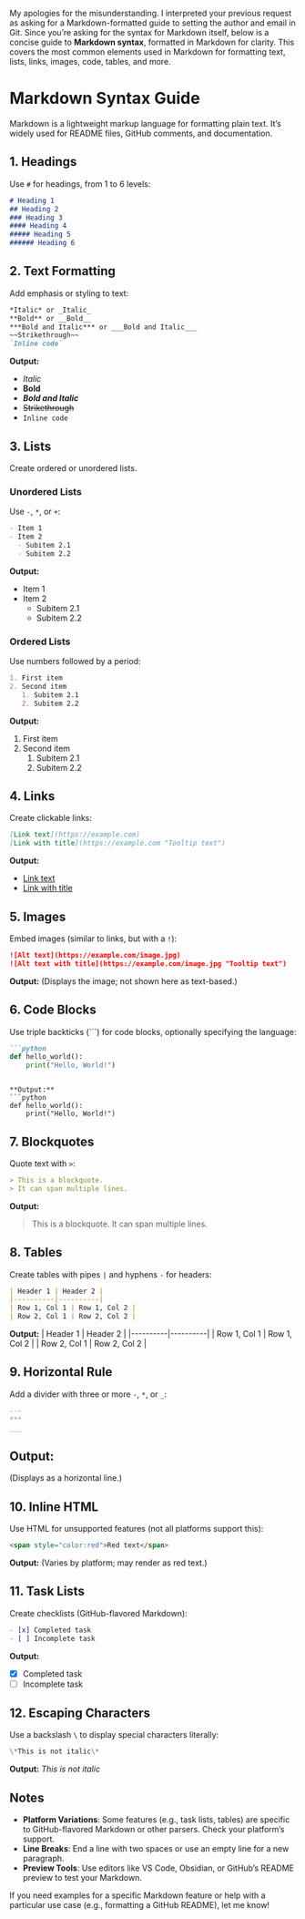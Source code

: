 My apologies for the misunderstanding. I interpreted your previous request as asking for a Markdown-formatted guide to setting the author and email in Git. Since you’re asking for the syntax for Markdown itself, below is a concise guide to **Markdown syntax**, formatted in Markdown for clarity. This covers the most common elements used in Markdown for formatting text, lists, links, images, code, tables, and more.

# Markdown Syntax Guide

Markdown is a lightweight markup language for formatting plain text. It’s widely used for README files, GitHub comments, and documentation.

## 1. Headings
Use `#` for headings, from 1 to 6 levels:

```markdown
# Heading 1
## Heading 2
### Heading 3
#### Heading 4
##### Heading 5
###### Heading 6
```

## 2. Text Formatting
Add emphasis or styling to text:

```markdown
*Italic* or _Italic_
**Bold** or __Bold__
***Bold and Italic*** or ___Bold and Italic___
~~Strikethrough~~
`Inline code`
```

**Output:**
- *Italic*
- **Bold**
- ***Bold and Italic***
- ~~Strikethrough~~
- `Inline code`

## 3. Lists
Create ordered or unordered lists.

### Unordered Lists
Use `-`, `*`, or `+`:

```markdown
- Item 1
- Item 2
  - Subitem 2.1
  - Subitem 2.2
```

**Output:**
- Item 1
- Item 2
  - Subitem 2.1
  - Subitem 2.2

### Ordered Lists
Use numbers followed by a period:

```markdown
1. First item
2. Second item
   1. Subitem 2.1
   2. Subitem 2.2
```

**Output:**
1. First item
2. Second item
   1. Subitem 2.1
   2. Subitem 2.2

## 4. Links
Create clickable links:

```markdown
[Link text](https://example.com)
[Link with title](https://example.com "Tooltip text")
```

**Output:**
- [Link text](https://example.com)
- [Link with title](https://example.com "Tooltip text")

## 5. Images
Embed images (similar to links, but with a `!`):

```markdown
![Alt text](https://example.com/image.jpg)
![Alt text with title](https://example.com/image.jpg "Tooltip text")
```

**Output:** (Displays the image; not shown here as text-based.)

## 6. Code Blocks
Use triple backticks (```) for code blocks, optionally specifying the language:

```markdown
```python
def hello_world():
    print("Hello, World!")
```
```

**Output:**
```python
def hello_world():
    print("Hello, World!")
```

## 7. Blockquotes
Quote text with `>`:

```markdown
> This is a blockquote.
> It can span multiple lines.
```

**Output:**
> This is a blockquote.
> It can span multiple lines.

## 8. Tables
Create tables with pipes `|` and hyphens `-` for headers:

```markdown
| Header 1 | Header 2 |
|----------|----------|
| Row 1, Col 1 | Row 1, Col 2 |
| Row 2, Col 1 | Row 2, Col 2 |
```

**Output:**
| Header 1 | Header 2 |
|----------|----------|
| Row 1, Col 1 | Row 1, Col 2 |
| Row 2, Col 1 | Row 2, Col 2 |

## 9. Horizontal Rule
Add a divider with three or more `-`, `*`, or `_`:

```markdown
---
***
___
```

**Output:**
---
(Displays as a horizontal line.)

## 10. Inline HTML
Use HTML for unsupported features (not all platforms support this):

```markdown
<span style="color:red">Red text</span>
```

**Output:** (Varies by platform; may render as red text.)

## 11. Task Lists
Create checklists (GitHub-flavored Markdown):

```markdown
- [x] Completed task
- [ ] Incomplete task
```

**Output:**
- [x] Completed task
- [ ] Incomplete task

## 12. Escaping Characters
Use a backslash `\` to display special characters literally:

```markdown
\*This is not italic\*
```

**Output:**
*This is not italic*

## Notes
- **Platform Variations**: Some features (e.g., task lists, tables) are specific to GitHub-flavored Markdown or other parsers. Check your platform’s support.
- **Line Breaks**: End a line with two spaces or use an empty line for a new paragraph.
- **Preview Tools**: Use editors like VS Code, Obsidian, or GitHub’s README preview to test your Markdown.

If you need examples for a specific Markdown feature or help with a particular use case (e.g., formatting a GitHub README), let me know!